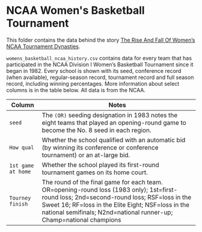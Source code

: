 # NCAA Women's Basketball Tournament

This folder contains the data behind the story [The Rise And Fall Of Women’s NCAA Tournament Dynasties](https://fivethirtyeight.com/features/louisiana-tech-was-the-uconn-of-the-80s/).

`womens_basketball_ncaa_history.csv` contains data for every team that has participated in the NCAA Division I Women’s Basketball Tournament since it began in 1982. Every school is shown with its seed, conference record (when available), regular-season record, tournament record and full season record, including winning percentages. More information about select columns is in the table below. All data is from the NCAA.
 
Column | Notes
-------|------
`seed` | The `(OR)` seeding designation in 1983 notes the eight teams that played an opening-round game to become the No. 8 seed in each region.
`How qual` | Whether the school qualified with an automatic bid (by winning its conference or conference tournament) or an at-large bid.
`1st game at home` | Whether the school played its first-round tournament games on its home court.
`Tourney finish` | The round of the final game for each team. OR=opening-round loss (1983 only); 1st=first-round loss; 2nd=second-round loss; RSF=loss in the Sweet 16; RF=loss in the Elite Eight; NSF=loss in the national semifinals; N2nd=national runner-up; Champ=national champions
